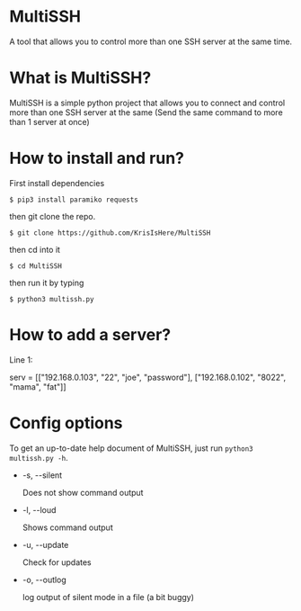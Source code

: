# MultiSSH
A tool that allows you to control more than one SSH server at the same time.

# What is MultiSSH?
MultiSSH is a simple python project that allows you to connect and control more than one SSH server at the same (Send the same command to more than 1 server at once)

# How to install and run?
First install dependencies

```$ pip3 install paramiko requests```

then git clone the repo.

```$ git clone https://github.com/KrisIsHere/MultiSSH```

then cd into it

```$ cd MultiSSH```

then run it by typing

```$ python3 multissh.py```

# How to add a server?
Line 1:

  serv = [["192.168.0.103", "22", "joe", "password"], ["192.168.0.102", "8022", "mama", "fat"]]

# Config options
To get an up-to-date help document of MultiSSH, just run ```python3 multissh.py -h```.

- -s, --silent
  
  Does not show command output
- -l, --loud
  
  Shows command output
- -u, --update
  
  Check for updates
- -o, --outlog
  
  log output of silent mode in a file (a bit buggy)
